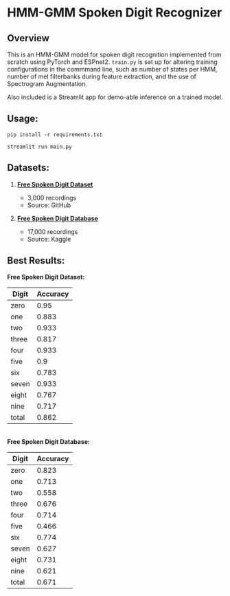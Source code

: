 # HMM-GMM Spoken Digit Recognizer

## Overview
This is an HMM-GMM model for spoken digit recognition implemented from scratch using PyTorch and ESPnet2. `train.py` is set up for altering training configurations in the commmand line, such as number of states per HMM, number of mel filterbanks during feature extraction, and the use of Spectrogram Augmentation.

Also included is a Streamlit app for demo-able inference on a trained model.

## Usage:
`pip install -r requirements.txt`

`streamlit run main.py`

## Datasets:

1. **[Free Spoken Digit Dataset](https://github.com/Jakobovski/free-spoken-digit-dataset.git)**
   - 3,000 recordings   
   - Source: GitHub

3. **[Free Spoken Digit Database](https://www.kaggle.com/datasets/subhajournal/free-spoken-digit-database)**
   - 17,000 recordings  
   - Source: Kaggle

## Best Results:

**Free Spoken Digit Dataset:**

| Digit    | Accuracy |    
|----------|----------|
| zero     | 0.95     |
| one      | 0.883    |
| two      | 0.933    |
| three    | 0.817    |
| four     | 0.933    |
| five     | 0.9      |
| six      | 0.783    |
| seven    | 0.933    |
| eight    | 0.767    |
| nine     | 0.717    |
| total    | 0.862    |


\
**Free Spoken Digit Database:**

| Digit    | Accuracy |    
|----------|----------|
| zero     | 0.823    |
| one      | 0.713    |
| two      | 0.558    |
| three    | 0.676    |
| four     | 0.714    |
| five     | 0.466    |
| six      | 0.774    |
| seven    | 0.627    |
| eight    | 0.731    |
| nine     | 0.621    |
| total    | 0.671    |
